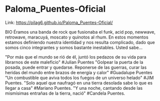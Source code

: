 # Paloma_Puentes-Oficial

Link: https://pilag6.github.io/Paloma_Puentes-Oficial/

BIO
Éramos una banda de rock que fusionaba el funk, acid pop, newwave, retrowave, maracuyá, moscato y quinotos al rhum. En estos momentos estamos definiendo nuestra identidad y nos resulta complicado, dado que somos cinco integrantes y somos bastante inestables. Usted sabe...

"Por más que el mundo se rió de él, juntó los pedazos de su vida para librarnos de este maleficio" #Julian Puentes
"Golpear la puerta de la posada, puede entrar y quedarse. Reponerse de las guerras, curar las heridas del mundo entre brazos de energía y calor" #Guadalupe Puentes
"Un combustible que aviva todos los fuegos de un universo helado" #JIM Puentes.
"Solo aquel que naufragó en una tierra desolada sabe lo que es llegar a casa" #Mariano Puentes.
"Y una noche, cantando desde las mismísimas entrañas de la tierra, nació" #Candela Puentes.
